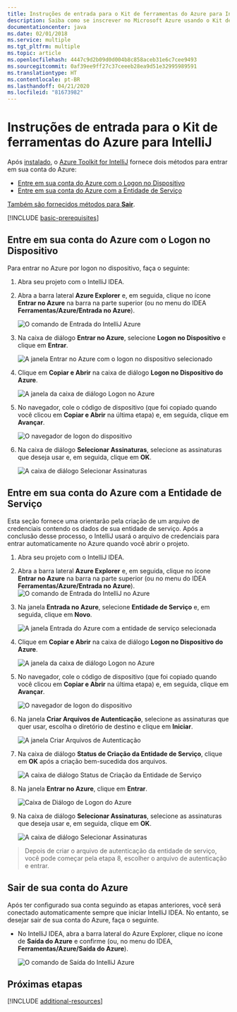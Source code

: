 ```yaml
---
title: Instruções de entrada para o Kit de ferramentas do Azure para IntelliJ
description: Saiba como se inscrever no Microsoft Azure usando o Kit de ferramentas do Azure para IntelliJ.
documentationcenter: java
ms.date: 02/01/2018
ms.service: multiple
ms.tgt_pltfrm: multiple
ms.topic: article
ms.openlocfilehash: 4447c9d2b09d0d004b8c858aceb31e6c7cee9493
ms.sourcegitcommit: 0af39ee9ff27c37ceeeb28ea9d51e32995989591
ms.translationtype: HT
ms.contentlocale: pt-BR
ms.lasthandoff: 04/21/2020
ms.locfileid: "81673982"
---
```

# <a name="sign-in-instructions-for-the-azure-toolkit-for-intellij"></a>Instruções de entrada para o Kit de ferramentas do Azure para IntelliJ

Após [instalado](https://www.jetbrains.com/help/idea/managing-plugins.html), o [Azure Toolkit for IntelliJ](https://plugins.jetbrains.com/plugin/8053) fornece dois métodos para entrar em sua conta do Azure:

  - [Entre em sua conta do Azure com o Logon no Dispositivo](#sign-in-to-your-azure-account-by-device-login)
  - [Entre em sua conta do Azure com a Entidade de Serviço](#sign-in-to-your-azure-account-by-service-principal)

[Também são fornecidos métodos para **Sair**](#sign-out-of-your-azure-account).

[!INCLUDE [basic-prerequisites](includes/basic-prerequisites.md)]

## <a name="sign-in-to-your-azure-account-by-device-login"></a>Entre em sua conta do Azure com o Logon no Dispositivo

Para entrar no Azure por logon no dispositivo, faça o seguinte:

1. Abra seu projeto com o IntelliJ IDEA.

2. Abra a barra lateral **Azure Explorer** e, em seguida, clique no ícone **Entrar no Azure** na barra na parte superior (ou no menu do IDEA **Ferramentas/Azure/Entrada no Azure**).

   ![O comando de Entrada do IntelliJ Azure][I01]

3. Na caixa de diálogo **Entrar no Azure**, selecione **Logon no Dispositivo** e clique em **Entrar**.

   ![A janela Entrar no Azure com o logon no dispositivo selecionado][I02]

4. Clique em **Copiar e Abrir** na caixa de diálogo **Logon no Dispositivo do Azure**.

   ![A janela da caixa de diálogo Logon no Azure][I03]

5. No navegador, cole o código de dispositivo (que foi copiado quando você clicou em **Copiar e Abrir** na última etapa) e, em seguida, clique em **Avançar**.

   ![O navegador de logon do dispositivo][I04]

6. Na caixa de diálogo **Selecionar Assinaturas**, selecione as assinaturas que deseja usar e, em seguida, clique em **OK**.

   ![A caixa de diálogo Selecionar Assinaturas][I05]

## <a name="sign-in-to-your-azure-account-by-service-principal"></a>Entre em sua conta do Azure com a Entidade de Serviço

Esta seção fornece uma orientarão pela criação de um arquivo de credenciais contendo os dados de sua entidade de serviço. Após a conclusão desse processo, o IntelliJ usará o arquivo de credenciais para entrar automaticamente no Azure quando você abrir o projeto.

1. Abra seu projeto com o IntelliJ IDEA.

1. Abra a barra lateral **Azure Explorer** e, em seguida, clique no ícone **Entrar no Azure** na barra na parte superior (ou no menu do IDEA **Ferramentas/Azure/Entrada no Azure**).
   ![O comando de Entrada do IntelliJ no Azure][A01]

1. Na janela **Entrada no Azure**, selecione **Entidade de Serviço** e, em seguida, clique em **Novo**.

   ![A janela Entrada do Azure com a entidade de serviço selecionada][A02]

1. Clique em **Copiar e Abrir** na caixa de diálogo **Logon no Dispositivo do Azure**.

   ![A janela da caixa de diálogo Logon no Azure][A03]

1. No navegador, cole o código de dispositivo (que foi copiado quando você clicou em **Copiar e Abrir** na última etapa) e, em seguida, clique em **Avançar**.

   ![O navegador de logon do dispositivo][A04]

1. Na janela **Criar Arquivos de Autenticação**, selecione as assinaturas que quer usar, escolha o diretório de destino e clique em **Iniciar**.

   ![A janela Criar Arquivos de Autenticação][A05]

1. Na caixa de diálogo **Status de Criação da Entidade de Serviço**, clique em **OK** após a criação bem-sucedida dos arquivos.

   ![A caixa de diálogo Status de Criação da Entidade de Serviço][A06]

1. Na janela **Entrar no Azure**, clique em **Entrar**. 

   ![Caixa de Diálogo de Logon do Azure][A07]

1. Na caixa de diálogo **Selecionar Assinaturas**, selecione as assinaturas que deseja usar e, em seguida, clique em **OK**.

   ![A caixa de diálogo Selecionar Assinaturas][A08]

> Depois de criar o arquivo de autenticação da entidade de serviço, você pode começar pela etapa 8, escolher o arquivo de autenticação e entrar.

## <a name="sign-out-of-your-azure-account"></a>Sair de sua conta do Azure

Após ter configurado sua conta seguindo as etapas anteriores, você será conectado automaticamente sempre que iniciar IntelliJ IDEA. No entanto, se desejar sair de sua conta do Azure, faça o seguinte.

* No IntelliJ IDEA, abra a barra lateral do Azure Explorer, clique no ícone de **Saída do Azure** e confirme (ou, no menu do IDEA, **Ferramentas/Azure/Saída do Azure**).

   ![O comando de Saída do IntelliJ Azure][L01]

## <a name="next-steps"></a>Próximas etapas

[!INCLUDE [additional-resources](includes/additional-resources.md)]

<!-- URL List -->

<!-- IMG List -->

[I01]: media/sign-in-instructions/I01.png
[I02]: media/sign-in-instructions/I02.png
[I03]: media/sign-in-instructions/I03.png
[I04]: media/sign-in-instructions/I04.png
[I05]: media/sign-in-instructions/I05.png

[A01]: media/sign-in-instructions/A01.png
[A02]: media/sign-in-instructions/A02.png
[A03]: media/sign-in-instructions/A03.png
[A04]: media/sign-in-instructions/A04.png
[A05]: media/sign-in-instructions/A05.png
[A06]: media/sign-in-instructions/A06.png
[A07]: media/sign-in-instructions/A07.png
[A08]: media/sign-in-instructions/A08.png
[A09]: media/sign-in-instructions/A09.png

[L01]: media/sign-in-instructions/L01.png
[L02]: media/sign-in-instructions/L02.png
[L03]: media/sign-in-instructions/L03.png
